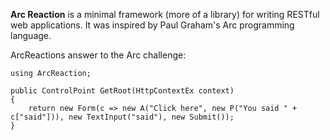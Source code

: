 **Arc Reaction** is a minimal framework (more of a library) for writing RESTful web applications. It was inspired by Paul Graham's Arc programming language.

ArcReactions answer to the Arc challenge:

    using ArcReaction;
	
	public ControlPoint GetRoot(HttpContextEx context)
	{
		return new Form(c => new A("Click here", new P("You said " + c["said"])), new TextInput("said"), new Submit());
	}

